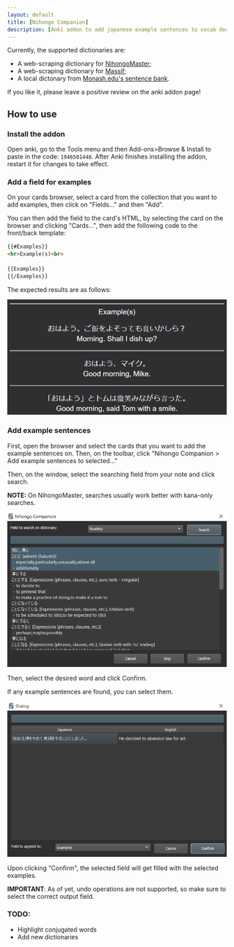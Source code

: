 ```yaml
---
layout: default
title: [Nihongo Companion]
description: [Anki addon to add japanese example sentences to vocab decks]
---
```


Currently, the supported dictionaries are:

* A web-scraping dictionary for [NihongoMaster](https://nihongomaster.com);
* A web-scraping dictionary for [Massif](https://massif.la);
* A local dictonary from [Monash.edu's sentence bank](https://users.monash.edu/~jwb/examples.utf.gz).

If you like it, please leave a positive review on the anki addon page!

## How to use

### Install the addon

Open anki, go to the Tools menu and then Add-ons>Browse & Install to paste in the code: `1946501448`. After Anki finishes installing the addon, restart it for changes to take effect.

### Add a field for examples

On your cards browser, select a card from the collection that you want to add examples, then click on "Fields..." and then "Add".

You can then add the field to the card's HTML, by selecting the card on the browser and clicking "Cards...", then add the following code to the front/back template:

```html
{{#Examples}}
<hr>Example(s)<br>

{{Examples}}
{{/Examples}}
```

The expected results are as follows:

![Preview](images/preview.png)

### Add example sentences

First, open the browser and select the cards that you want to add the example sentences on. Then, on the toolbar, click "Nihongo Companion > Add example sentences to selected..."

Then, on the window, select the searching field from your note and click search.

**NOTE:** On NihongoMaster, searches usually work better with kana-only searches.

![Confirm Word](images/confirm_word.png)

Then, select the desired word and click Confirm.

If any example sentences are found, you can select them.

![Confirm Exemple](images/confirm_example.png)

Upon clicking "Confirm", the selected field will get filled with the selected examples.

**IMPORTANT**: As of yet, undo operations are not supported, so make sure to select the correct output field.

### TODO:

- Highlight conjugated words
- Add new dictionaries
